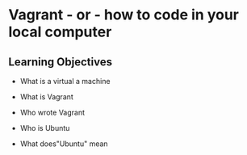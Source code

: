# Vagrant - or - how to code in your local computer

## Learning Objectives

* What is a virtual a machine

* What is Vagrant

* Who wrote Vagrant

* Who is Ubuntu

* What does"Ubuntu" mean
